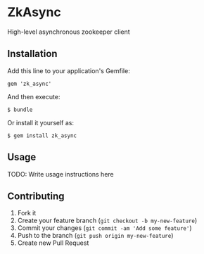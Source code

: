 # ZkAsync

High-level asynchronous zookeeper client

## Installation

Add this line to your application's Gemfile:

    gem 'zk_async'

And then execute:

    $ bundle

Or install it yourself as:

    $ gem install zk_async

## Usage

TODO: Write usage instructions here

## Contributing

1. Fork it
2. Create your feature branch (`git checkout -b my-new-feature`)
3. Commit your changes (`git commit -am 'Add some feature'`)
4. Push to the branch (`git push origin my-new-feature`)
5. Create new Pull Request
